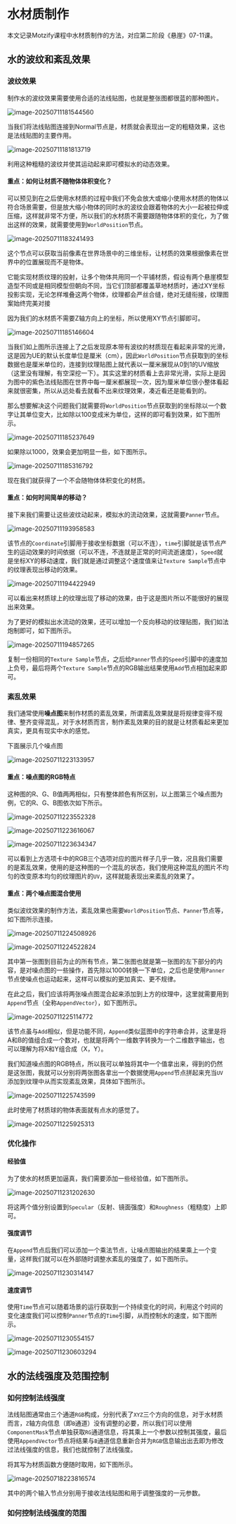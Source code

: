 # 水材质制作

本文记录Motzify课程中水材质制作的方法，对应第二阶段《悬崖》07-11课。

## 水的波纹和紊乱效果

### 波纹效果

制作水的波纹效果需要使用合适的法线贴图，也就是整张图都很蓝的那种图片。

![image-20250711181544560](水材质制作.assets/image-20250711181544560.png)

当我们将法线贴图连接到Normal节点是，材质就会表现出一定的粗糙效果，这也是法线贴图的主要作用。

![image-20250711181813719](水材质制作.assets/image-20250711181813719.png)

利用这种粗糙的波纹并使其运动起来即可模拟水的动态效果。

#### 重点：如何让材质不随物体体积变化？

可以预见到在之后使用水材质的过程中我们不免会放大或缩小使用水材质的物体以符合场景需要，但是放大缩小物体的同时水的波纹会跟着物体的大小一起被拉伸或压缩，这样就非常不方便，所以我们的水材质不需要跟随物体体积的变化，为了做出这样的效果，就需要使用到`WorldPosition`节点。

![image-20250711183241493](水材质制作.assets/image-20250711183241493.png)

这个节点可以获取当前像素在世界场景中的三维坐标，让材质的效果根据像素在世界中的位置展现而不是物体。

它能实现材质纹理的投射，让多个物体共用同一个平铺材质，假设有两个悬崖模型造型不同或是相同模型但朝向不同，当它们顶部都覆盖草地材质时，通过XY坐标投影实现，无论怎样堆叠这两个物体，纹理都会严丝合缝，绝对无缝衔接，纹理图案始终完美对接

因为我们的水材质不需要Z轴方向上的坐标，所以使用XY节点引脚即可。

![image-20250711185146604](水材质制作.assets/image-20250711185146604.png)

当我们如上图所示连接上了之后发现原本带有波纹的材质现在看起来非常的光滑，这是因为UE的默认长度单位是厘米（cm），因此`WorldPosition`节点获取到的坐标数据也是厘米单位的，连接到纹理贴图上就代表以一厘米展现从0到1的UV缩放（这里没有理解，有空深挖一下）。其实这里的材质看上去非常光滑，实际上是因为图中的紫色法线贴图在世界中每一厘米都展现一次，因为厘米单位很小整体看起来就很密集，所以从远处看去就看不出来纹理效果，凑近看还是能看到的。

那么想要解决这个问题我们就需要将`WorldPosition`节点获取到的坐标除以一个数字让其单位变大，比如除以100变成米为单位，这样的即可看到效果，如下图所示。

![image-20250711185237649](水材质制作.assets/image-20250711185237649.png)

如果除以1000，效果会更加明显一些，如下图所示。

![image-20250711185316792](水材质制作.assets/image-20250711185316792.png)

现在我们就获得了一个不会随物体体积变化的材质。

#### 重点：如何时间简单的移动？

接下来我们需要让这些波纹动起来，模拟水的流动效果，这就需要`Panner`节点。

![image-20250711193958583](水材质制作.assets/image-20250711193958583.png)

该节点的`Coordinate`引脚用于接收坐标数据（可以不连），`time`引脚就是该节点产生的运动效果的时间依据（可以不连，不连就是正常的时间流逝速度），`Speed`就是坐标XY的移动速度，我们就是通过调整这个速度值来让`Texture Sample`节点中的纹理表现出移动的效果。

![image-20250711194422949](水材质制作.assets/image-20250711194422949.png)

可以看出来材质球上的纹理出现了移动的效果，由于这是图片所以不能很好的展现出来效果。

为了更好的模拟出水流动的效果，还可以增加一个反向移动的纹理贴图，我们如法炮制即可，如下图所示。

![image-20250711194857265](水材质制作.assets/image-20250711194857265.png)

复制一份相同的`Texture Sample`节点，之后给`Panner`节点的`Speed`引脚中的速度加上负号，最后将两个`Texture Sample`节点的RGB输出结果使用`Add`节点相加起来即可。

### 紊乱效果

我们通常使用**噪点图**来制作材质的紊乱效果，所谓紊乱效果就是将规律变得不规律、整齐变得混乱，对于水材质而言，制作紊乱效果的目的就是让材质看起来更加真实，更具有现实中水的感觉。

下面展示几个噪点图

![image-20250711223133957](水材质制作.assets/image-20250711223133957.png)

#### 重点：噪点图的RGB特点

这种图的R、G、B值两两相似，只有整体颜色有所区别，以上图第三个噪点图为例，它的R、G、B图依次如下所示。

![image-20250711223552328](水材质制作.assets/image-20250711223552328.png)

![image-20250711223616067](水材质制作.assets/image-20250711223616067.png)

![image-20250711223634347](水材质制作.assets/image-20250711223634347.png)

可以看到上方选项卡中的RGB三个选项对应的图片样子几乎一致，况且我们需要的是紊乱效果，使用的是这种图的一个混乱的状态，我们使用这种混乱的图片不均匀的改变原本均匀的纹理图片的`UV`，这样就能表现出来紊乱的效果了。

#### 重点：两个噪点图混合使用

类似波纹效果的制作方法，紊乱效果也需要`WorldPosition`节点、`Panner`节点等，如下图所示连接。

![image-20250711224508926](水材质制作.assets/image-20250711224508926.png)

![image-20250711224522824](水材质制作.assets/image-20250711224522824.png)

其中第一张图到目前为止的所有节点，第二张图也就是第一张图的左下部分的内容，是对噪点图的一些操作，首先除以1000转换一下单位，之后也是使用`Panner`节点使噪点也运动起来，这样可以模拟的更加真实、更不规律。

在此之后，我们应该将两张噪点图混合起来添加到上方的纹理中，这里就需要用到`Append`节点（全称`AppendVector`），如下图所示。

![image-20250711225114772](水材质制作.assets/image-20250711225114772.png)

该节点虽与`Add`相似，但是功能不同，`Append`类似蓝图中的字符串合并，这里是将A和B的值组合成一个数对，也就是将两个一维数字转换为一个二维数字输出，也可以理解为将X和Y组合成（X，Y）。

我们知道噪点图的RGB特点，所以我可以单独将其中一个值拿出来，得到的仍然是这张图，我就可以分别将两张图各拿出一个数据使用`Append`节点拼起来充当`UV`添加到纹理中从而实现紊乱效果，具体如下图所示。

![image-20250711225743599](水材质制作.assets/image-20250711225743599.png)

此时使用了材质球的物体表面就有点水的感觉了。

![image-20250711225925313](水材质制作.assets/image-20250711225925313.png)

### 优化操作

#### 经验值

为了使水的材质更加逼真，我们需要添加一些经验值，如下图所示。

![image-20250711231202630](水材质制作.assets/image-20250711231202630.png)

将这两个值分别设置到`Specular`（反射、镜面强度）和`Roughness`（粗糙度）上即可。

#### 强度调节

在`Append`节点后我们可以添加一个乘法节点，让噪点图输出的结果乘上一个变量，这样我们就可以在外部随时调整水紊乱的强度了，如下图所示。

![image-20250711230314147](水材质制作.assets/image-20250711230314147.png)

#### 速度调节

使用`Time`节点可以随着场景的运行获取到一个持续变化的时间，利用这个时间的变化速度我们可以控制`Panner`节点的`Time`引脚，从而控制水的速度，如下图所示。

![image-20250711230554157](水材质制作.assets/image-20250711230554157.png)

![image-20250711230603294](水材质制作.assets/image-20250711230603294.png)

## 水的法线强度及范围控制

### 如何控制法线强度

法线贴图通常由三个通道`RGB`构成，分别代表了`XYZ`三个方向的信息，对于水材质而言，`Z`轴方向信息（即`B`通道）没有调整的必要，所以我们可以使用`ComponentMask`节点单独获取`RG`通道信息，将其乘上一个参数以控制其强度，最后使用`AppendVector`节点将结果与`B`通道信息重新合并为`RGB`信息输出出去即为修改过法线强度的信息，我们也就控制了法线强度。

将其写为材质函数方便随时取用，如下图所示。

![image-20250718223816574](水材质制作.assets/image-20250718223816574.png)

其中的两个输入节点分别用于接收法线贴图和用于调整强度的一元参数。

### 如何控制法线强度的范围

